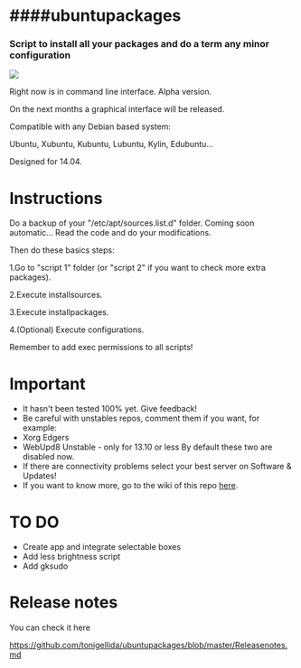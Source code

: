 ####ubuntupackages
=============================================  
### Script to install all your packages and do a term any minor configuration

![](http://www.extremetech.com/wp-content/uploads/2014/03/ubuntu-14.04-desktop-640x360.jpg)

Right now is in command line interface. Alpha version.

On the next months a graphical interface will be released.

Compatible with any Debian based system:

Ubuntu, Xubuntu, Kubuntu, Lubuntu, Kylin, Edubuntu...

Designed for 14.04.

Instructions
=============================================

Do a backup of your "/etc/apt/sources.list.d" folder. Coming soon automatic...
Read the code and do your modifications.

Then do these basics steps:

1.Go to "script 1" folder (or "script 2" if you want to check more extra packages).

2.Execute installsources.

3.Execute installpackages.

4.(Optional) Execute configurations.

Remember to add exec permissions to all scripts!

Important
=============================================
* It hasn't been tested 100% yet. Give feedback!
* Be careful with unstables repos, comment them if you want, for example:
 * Xorg Edgers
 * WebUpd8 Unstable - only for 13.10 or less
By default these two are disabled now.
* If there are connectivity problems select your best server on Software & Updates!
* If you want to know more, go to the wiki of this repo [here](https://github.com/tonigellida/ubuntupackages/wiki).

TO DO
=============================================
* Create app and integrate selectable boxes
* Add less brightness script
* Add gksudo

Release notes
=============================================

You can check it here

https://github.com/tonigellida/ubuntupackages/blob/master/Releasenotes.md
